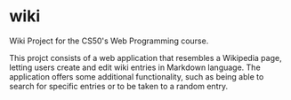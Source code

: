 # wiki
Wiki Project for the CS50's Web Programming course.

This projct consists of a web application that resembles a Wikipedia page, letting users create and edit wiki entries in Markdown language.
The application offers some additional functionality, such as being able to search for specific entries or to be taken to a random entry.
